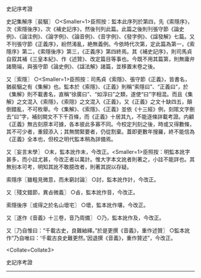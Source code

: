 史記序考證

史記集解序〖裴駰〗
○<Smaller=1>臣照</Smaller>按：監本此序列於第四，先《索隱序》，次《索隱後序》，次《補史記序》，然後刊列此篇。此篇之後則刊張守節《論史例》、《論注例》、《論字例》、《論音例》、《音字例》、《發字例》、《諡發解》七篇。又不刊張守節《正義序》，紛然淆亂，絶無義例。今依時代次第，定此篇為第一，《索隱序》第二，《索隱後序》第三，《正義序》第四終焉。其《補史記序》，則司馬貞自叙其補《三皇本紀》、作《述贊》、改定篇目等事也。今既不用其篇第，則無庸弁諸簡端，與張守節《論史例》、《諡法解》諸篇，並移置末卷之後。

又〖索隱〗
○<Smaller=1>臣照</Smaller>按：司馬貞《索隱》、張守節《正義》，皆書名，猶裴駰之有《集解》也。監本於《索隱》、《正義》則稱“索隱曰”、“正義曰”，於《集解》則不載書名，直稱“徐廣曰”、“如淳曰”之類，遂使“曰”字相混。而且《集解》之文混入《索隱》，《索隠》之文混入《正義》，又《正義》之文十缺四五，顛倒錯亂，不可枚舉。今《集解》、《索隱》、《正義》並依《十三經》例，刻隂文字刪去“曰”字，補刻闕文不下千百條，而《正義》十居其九，不能逐條詳載考證。内顧《正義》無古刻原本可據，各本彼此多寡不同。今校定刋刻之後，時或又得數條，其不可少者，重鋟添入；其無關緊要者，仍從割棄。蓋即更數年搜羅，終不能信為《正義》全本也，但校之明代監本稍為詳備焉。

又〖妄言末學〗
○末，監本訛作未，今改正。<Smaller=1>臣照</Smaller>按：明監本訛字甚多，而小註尤甚，今改正者以萬計。惟大字本文訛者則著之，小註不能詳也。其無别本可考，明知其訛不敢臆改者，則著其説以存疑。

索隱序〖雖粗見微意，而未窮討論〗
○討，監本訛作計，今改正。

又〖殘文錯節，異㫖微義〗
○㫖，監本訛作音，今改正。

索隱後序〖或得之於名山壞宅〗
○壞，監本訛作壤，今改正。

又〖遂作《音義》十三卷，音乃周備〗
○乃，監本訛作及，今改正。

又〖乃自惟曰：“千載古史，良難紬繹。”於是更撰《音義》，重作述贊〗
○監本訛作“乃自唯曰：‘千載古良史難更然。’因退撰《音義》，重作贊述”，今改正。

<Collate=Collate3>

史記序考證

-----------------------------------